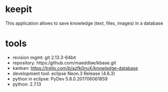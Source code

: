# keepit
This application allows to save knowledge (text, files, images) in a database

# tools
* revision mgmt: git 2.13.3-64bit
* repository: https:/github.com/maeddlae/kbase.git
* kanban: https://trello.com/b/azfk0nuX/knowledge-database
* development tool: eclipse Neon.3 Release (4.6.3)
* python in eclipse: PyDev 5.8.0.201706061859
* python: 2.7.13